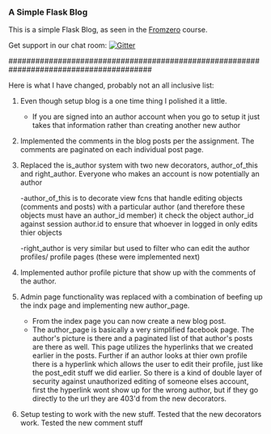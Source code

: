 ### A Simple Flask Blog

This is a simple Flask Blog, as seen in the [Fromzero](https://www.udemy.com/python-flask-course/) course.

Get support in our chat room: [![Gitter](https://img.shields.io/gitter/room/nwjs/nw.js.svg?maxAge=2592000)](https://gitter.im/fromzeroedu/flask_blog_c9)



########################################################################################

Here is what I have changed, probably not an all inclusive list:

1. Even though setup blog is a one time thing I polished it a little.
    - If you are signed into an author account when you go to setup it just takes
      that information rather than creating another new author
2. Implemented the comments in the blog posts per the assignment. The comments are paginated on each individual post page. 
3. Replaced the is_author system with two new decorators, author_of_this and right_author. Everyone who makes an account is now potentially an author
   
   -author_of_this is to decorate view fcns that handle editing objects (comments and posts) with a particular author
   (and therefore these objects must have an author_id member) it check the object author_id against session author.id 
   to ensure that whoever in logged in only edits thier objects
   
   -right_author is very similar but used to filter who can edit the author profiles/ profile pages (these were implemented next) 
4. Implemented author profile picture that show up with the comments of the author.
5. Admin page functionality was replaced with a combination of beefing up the indx page and implementing new author_page. 
    - From the index page you can now create a new blog post.
    - The author_page is basically a very simplified facebook page. The author's picture is there and a paginated list of that author's posts
      are there as well. This page utilizes the hyperlinks that we created earlier in the posts. Further if an author looks at thier own profile there is 
      a hyperlink which allows the user to edit their profile, just like the post_edit stuff we did earlier. So there is a kind of double layer of security 
      against unauthorized editing of someone elses account, first the hyperlink wont show up for the wrong author, but if they go directly 
      to the url they are 403'd from the new decorators.
6. Setup testing to work with the new stuff. Tested that the new decorators work. Tested the new comment stuff    

   